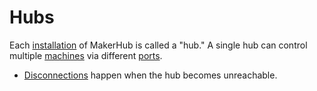 # Hubs

Each [installation](../../installation) of MakerHub is called a "hub."
A single hub can control multiple [machines](../../machines) via different [ports](../../machines/connections/ports.md).

- [Disconnections](disconnected.md) happen when the hub becomes unreachable.

